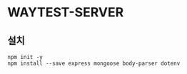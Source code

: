 # WAYTEST-SERVER

## 설치

```
npm init -y
npm install --save express mongoose body-parser dotenv
```
